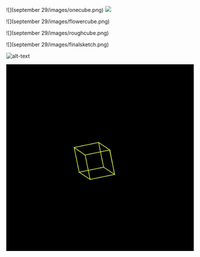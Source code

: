 ![](september 29/images/onecube.png) ![](september8/twocubes.png)

![](september 29/images/flowercube.png)

![](september 29/images/roughcube.png)

![](september 29/images/finalsketch.png)

![alt-text](images/finalsketch.gif)
 
![alt-text](images/glitch.gif)

